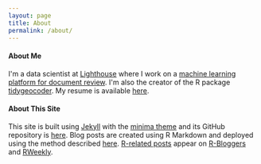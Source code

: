 ```yaml
---
layout: page
title: About
permalink: /about/
---
```


#### About Me

I'm a data scientist at [Lighthouse](https://www.lighthouseglobal.com/) where I work on a [machine learning platform for document review](https://www.businesswire.com/news/home/20210201005774/en/Lighthouse-Launches-New-AI-Enhanced-Ediscovery-and-Document-Review-Technology). I'm also the creator of the R package [tidygeocoder](https://jessecambon.github.io/tidygeocoder/).  My resume is available [here](https://jessecambon.github.io/files/jesse_cambon_resume_public.pdf).

<object data="https://jessecambon.github.io/files/jesse_cambon_resume_public.pdf" type="application/pdf" width="100%" height="500px">
</object>

#### About This Site

This site is built using [Jekyll](https://jekyllrb.com/) with the [minima theme](https://github.com/jekyll/minima) and its GitHub repository is [here](https://github.com/jessecambon/jessecambon.github.io). Blog posts are created using R Markdown and deployed using the method described [here](https://jessecambon.github.io/2020/03/22/deploying-rmarkdown-online.html). [R-related posts](/tag/r) appear on [R-Bloggers](https://www.r-bloggers.com/) and [RWeekly](https://rweekly.org/). 